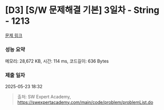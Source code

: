 # [D3] [S/W 문제해결 기본] 3일차 - String - 1213 

[문제 링크](https://swexpertacademy.com/main/code/problem/problemDetail.do?contestProbId=AV14P0c6AAUCFAYi) 

### 성능 요약

메모리: 28,672 KB, 시간: 114 ms, 코드길이: 636 Bytes

### 제출 일자

2025-05-23 18:32



> 출처: SW Expert Academy, https://swexpertacademy.com/main/code/problem/problemList.do
